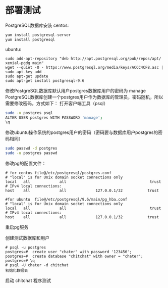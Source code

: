 # 部署测试

PostgreSQL数据库安装
centos:
```bash
yum install postgresql-server
yum install postgresql
```

ubuntu:
```
sudo add-apt-repository "deb http://apt.postgresql.org/pub/repos/apt/ xenial-pgdg main"
wget --quiet -O - https://www.postgresql.org/media/keys/ACCC4CF8.asc | sudo apt-key add -
sudo apt-get update
sudo apt-get install postgresql-9.6
```

修改PostgreSQL数据库默认用户postgres数据库用户的密码为 manage
PostgreSQL数据库创建一个postgres用户作为数据库的管理员，密码随机，所以需要修改密码，方式如下：
打开客户端工具（psql）
```bash
sudo -u postgres psql
ALTER USER postgres WITH PASSWORD 'manage';
\q
```
修改ubuntu操作系统的postgres用户的密码（密码要与数据库用户postgres的密码相同）
```bash
sudo passwd -d postgres
sudo -u postgres passwd
```

修改pg的配置文件：
```text
# for centos file@/etc/postgresql/postgres.conf
# "local" is for Unix domain socket connections only
local   all             all                                     trust
# IPv4 local connections:
host    all             all             127.0.0.1/32           trust
```

```text
#for ubuntu  file@/etc/postgresql/9.6/main/pg_hba.conf
# "local" is for Unix domain socket connections only
local   all             all                                     trust
# IPv4 local connections:
host    all             all             127.0.0.1/32           trust
```

重启pg服务

创建测试数据库和用户
```
# psql -u postgres 
postgres=#  create user "chater" with password '123456';
postgres=#  create database "chitchat" with owner = "chater";
postgres=# \q
# psql -U chater -d chitchat
初始化数据表
```

启动 chitchat 程序测试